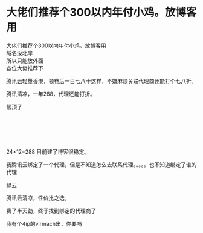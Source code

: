 # 大佬们推荐个300以内年付小鸡。放博客用


大佬们推荐个300以内年付小鸡。放博客用<br />
域名没北岸 <br />
所以只能放外面<br />
各位大佬推荐下

腾讯云轻量香港，领卷后一百七八十这样，不嫌麻烦关联代理商还能打个七八折。

腾讯清凉，一年288，代理还能打折。

帮顶了<br />
<br />
<br />
<br />
&nbsp; &nbsp;&nbsp; &nbsp;&nbsp; &nbsp;&nbsp; &nbsp; <br />
<br />


24×12=288 目前建了博客很稳定。

我腾讯云绑定了一个代理，但是不知道怎么去联系代理。。。。。也不知道绑定了谁的代理

绿云<img id="aimg_Ljcl1" onclick="zoom(this, this.src, 0, 0, 0)" class="zoom" src="https://cdn.jsdelivr.net/gh/hishis/forum-master/public/images/patch.gif" onmouseover="img_onmouseoverfunc(this)" onload="thumbImg(this)" border="0" alt="" />

腾讯云清凉，性价比之选。

费了半天劲，终于找到绑定的代理商了

我有个4ip的virmach出，你要吗
